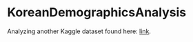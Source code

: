 # KoreanDemographicsAnalysis
Analyzing another Kaggle dataset found here: [link](https://www.kaggle.com/datasets/alexandrepetit881234/korean-demographics-20002022).
